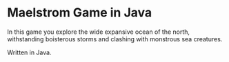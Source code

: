 # Maelstrom Game in Java

In this game you explore the wide expansive ocean of the north, withstanding boisterous storms and clashing with monstrous sea creatures.

Written in Java.
